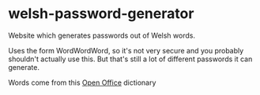 # welsh-password-generator

Website which generates passwords out of Welsh words.

Uses the form WordWordWord<digit>, so it's not very secure and you probably shouldn't actually use this.  But that's still a lot of different passwords it can generate.

Words come from this [Open Office](https://extensions.openoffice.org/en/project/gwirydd-sillafu-cymraeg-welsh-language-spell-checker) dictionary

